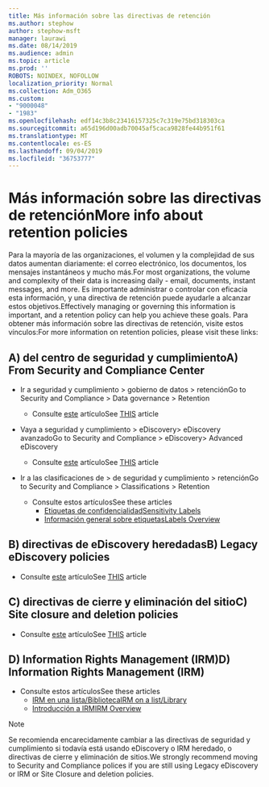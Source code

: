 ```yaml
---
title: Más información sobre las directivas de retención
ms.author: stephow
author: stephow-msft
manager: laurawi
ms.date: 08/14/2019
ms.audience: admin
ms.topic: article
ms.prod: ''
ROBOTS: NOINDEX, NOFOLLOW
localization_priority: Normal
ms.collection: Adm_O365
ms.custom:
- "9000048"
- "1983"
ms.openlocfilehash: edf14c3b8c23416157325c7c319e75bd318303ca
ms.sourcegitcommit: a65d196d00adb70045af5caca9828fe44b951f61
ms.translationtype: MT
ms.contentlocale: es-ES
ms.lasthandoff: 09/04/2019
ms.locfileid: "36753777"
---
```

# <a name="more-info-about-retention-policies"></a><span data-ttu-id="b54e1-102">Más información sobre las directivas de retención</span><span class="sxs-lookup"><span data-stu-id="b54e1-102">More info about retention policies</span></span>

<span data-ttu-id="b54e1-103">Para la mayoría de las organizaciones, el volumen y la complejidad de sus datos aumentan diariamente: el correo electrónico, los documentos, los mensajes instantáneos y mucho más.</span><span class="sxs-lookup"><span data-stu-id="b54e1-103">For most organizations, the volume and complexity of their data is increasing daily - email, documents, instant messages, and more.</span></span> <span data-ttu-id="b54e1-104">Es importante administrar o controlar con eficacia esta información, y una directiva de retención puede ayudarle a alcanzar estos objetivos.</span><span class="sxs-lookup"><span data-stu-id="b54e1-104">Effectively managing or governing this information is important, and a retention policy can help you achieve these goals.</span></span> <span data-ttu-id="b54e1-105">Para obtener más información sobre las directivas de retención, visite estos vínculos:</span><span class="sxs-lookup"><span data-stu-id="b54e1-105">For more information on retention policies, please visit these links:</span></span>

## <a name="a-from-security-and-compliance-center"></a><span data-ttu-id="b54e1-106">A) del centro de seguridad y cumplimiento</span><span class="sxs-lookup"><span data-stu-id="b54e1-106">A) From Security and Compliance Center</span></span>

- <span data-ttu-id="b54e1-107">Ir a seguridad y cumplimiento > gobierno de datos > retención</span><span class="sxs-lookup"><span data-stu-id="b54e1-107">Go to Security and Compliance > Data governance > Retention</span></span>
  - <span data-ttu-id="b54e1-108">Consulte [este](https://docs.microsoft.com/office365/securitycompliance/retention-policies) artículo</span><span class="sxs-lookup"><span data-stu-id="b54e1-108">See [THIS](https://docs.microsoft.com/office365/securitycompliance/retention-policies) article</span></span>

- <span data-ttu-id="b54e1-109">Vaya a seguridad y cumplimiento > eDiscovery> eDiscovery avanzado</span><span class="sxs-lookup"><span data-stu-id="b54e1-109">Go to Security and Compliance > eDiscovery> Advanced eDiscovery</span></span> 
  - <span data-ttu-id="b54e1-110">Consulte [este](https://docs.microsoft.com/office365/securitycompliance/ediscovery-cases) artículo</span><span class="sxs-lookup"><span data-stu-id="b54e1-110">See [THIS](https://docs.microsoft.com/office365/securitycompliance/ediscovery-cases) article</span></span>

- <span data-ttu-id="b54e1-111">Ir a las clasificaciones de > de seguridad y cumplimiento > retención</span><span class="sxs-lookup"><span data-stu-id="b54e1-111">Go to Security and Compliance > Classifications > Retention</span></span>
  - <span data-ttu-id="b54e1-112">Consulte estos artículos</span><span class="sxs-lookup"><span data-stu-id="b54e1-112">See these articles</span></span>
    - [<span data-ttu-id="b54e1-113">Etiquetas de confidencialidad</span><span class="sxs-lookup"><span data-stu-id="b54e1-113">Sensitivity Labels</span></span>](https://docs.microsoft.com/office365/securitycompliance/sensitivity-labels)
    - [<span data-ttu-id="b54e1-114">Información general sobre etiquetas</span><span class="sxs-lookup"><span data-stu-id="b54e1-114">Labels Overview</span></span>](https://docs.microsoft.com/office365/securitycompliance/labels)

## <a name="b-legacy-ediscovery-policies"></a><span data-ttu-id="b54e1-115">B) directivas de eDiscovery heredadas</span><span class="sxs-lookup"><span data-stu-id="b54e1-115">B) Legacy eDiscovery policies</span></span>

- <span data-ttu-id="b54e1-116">Consulte [este](https://support.office.com/article/Set-up-an-eDiscovery-Center-in-SharePoint-Online-A18F8975-AA7F-43B4-A7D6-001D14744D8E) artículo</span><span class="sxs-lookup"><span data-stu-id="b54e1-116">See [THIS](https://support.office.com/article/Set-up-an-eDiscovery-Center-in-SharePoint-Online-A18F8975-AA7F-43B4-A7D6-001D14744D8E) article</span></span>

## <a name="c-site-closure-and-deletion-policies"></a><span data-ttu-id="b54e1-117">C) directivas de cierre y eliminación del sitio</span><span class="sxs-lookup"><span data-stu-id="b54e1-117">C) Site closure and deletion policies</span></span>

- <span data-ttu-id="b54e1-118">Consulte [este](https://support.office.com/article/Use-policies-for-site-closure-and-deletion-A8280D82-27FD-48C5-9ADF-8A5431208BA5) artículo</span><span class="sxs-lookup"><span data-stu-id="b54e1-118">See [THIS](https://support.office.com/article/Use-policies-for-site-closure-and-deletion-A8280D82-27FD-48C5-9ADF-8A5431208BA5) article</span></span>  

## <a name="d-information-rights-management-irm"></a><span data-ttu-id="b54e1-119">D) Information Rights Management (IRM)</span><span class="sxs-lookup"><span data-stu-id="b54e1-119">D) Information Rights Management (IRM)</span></span>

- <span data-ttu-id="b54e1-120">Consulte estos artículos</span><span class="sxs-lookup"><span data-stu-id="b54e1-120">See these articles</span></span>
  - [<span data-ttu-id="b54e1-121">IRM en una lista/Biblioteca</span><span class="sxs-lookup"><span data-stu-id="b54e1-121">IRM on a list/Library</span></span>](https://support.office.com/article/apply-information-rights-management-to-a-list-or-library-3bdb5c4e-94fc-4741-b02f-4e7cc3c54aa1)
  - [<span data-ttu-id="b54e1-122">Introducción a IRM</span><span class="sxs-lookup"><span data-stu-id="b54e1-122">IRM Overview</span></span>](https://support.office.com/article/create-and-apply-information-management-policies-eb501fe9-2ef6-4150-945a-65a6451ee9e9)

> [!Note]
> <span data-ttu-id="b54e1-123">Se recomienda encarecidamente cambiar a las directivas de seguridad y cumplimiento si todavía está usando eDiscovery o IRM heredado, o directivas de cierre y eliminación de sitios.</span><span class="sxs-lookup"><span data-stu-id="b54e1-123">We strongly recommend moving to Security and Compliance polices if you are still using Legacy eDiscovery or IRM or Site Closure and deletion policies.</span></span>
